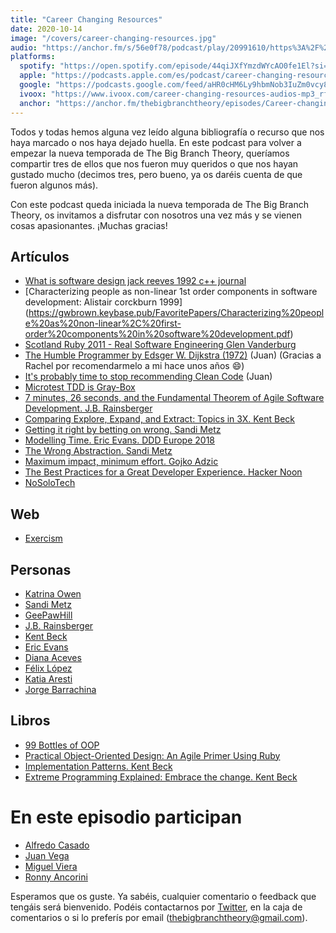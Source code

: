 ```yaml
---
title: "Career Changing Resources"
date: 2020-10-14
image: "/covers/career-changing-resources.jpg" 
audio: "https://anchor.fm/s/56e0f78/podcast/play/20991610/https%3A%2F%2Fd3ctxlq1ktw2nl.cloudfront.net%2Fstaging%2F2020-9-12%2F117641083-44100-2-aeb5d162e4568.m4a"
platforms:
  spotify: "https://open.spotify.com/episode/44qiJXfYmzdWYcAO0fe1El?si=0l-A4Z2pToaWZv1_br4Cfg"
  apple: "https://podcasts.apple.com/es/podcast/career-changing-resources/id1511403790?i=1000494863517"
  google: "https://podcasts.google.com/feed/aHR0cHM6Ly9hbmNob3IuZm0vcy81NmUwZjc4L3BvZGNhc3QvcnNz/episode/YTYzMTNkMGEtYWNiMS00OWJjLTliMTUtMDMxY2Y0NWNmZDBl?sa=X&ved=2ahUKEwi9s8CowLbsAhUL-xoKHYegCPYQkfYCegQIARAF"
  ivoox: "https://www.ivoox.com/career-changing-resources-audios-mp3_rf_57987802_1.html"
  anchor: "https://anchor.fm/thebigbranchtheory/episodes/Career-changing-resources-ekv45q"
---
```


Todos y todas hemos alguna vez leído alguna bibliografía o recurso que nos haya marcado o nos haya dejado huella. En este podcast para volver a empezar la nueva temporada de The Big Branch Theory, queríamos compartir tres de ellos que nos fueron muy queridos o que nos hayan gustado mucho (decimos tres, pero bueno, ya os daréis cuenta de que fueron algunos más).

Con este podcast queda iniciada la nueva temporada de The Big Branch Theory, os invitamos a disfrutar con nosotros una vez más y se vienen cosas apasionantes. ¡Muchas gracias!

## Artículos

- [What is software design jack reeves 1992 c++ journal](https://www.developerdotstar.com/mag/articles/reeves_design.html)
- [Characterizing people as non-linear 1st order components in software development: Alistair corckburn 1999] (https://gwbrown.keybase.pub/FavoritePapers/Characterizing%20people%20as%20non-linear%2C%20first-order%20components%20in%20software%20development.pdf)
- [Scotland Ruby 2011 - Real Software Engineering Glen Vanderburg](https://vanderburg.org/speaking/#rse)
- [The Humble Programmer by Edsger W. Dijkstra (1972)](https://www.cs.utexas.edu/~EWD/transcriptions/EWD03xx/EWD340.html) (Juan) (Gracias a Rachel por recomendarmelo a mi hace unos años :smile:)
- [It's probably time to stop recommending Clean Code](https://qntm.org/clean) (Juan)
- [Microtest TDD is Gray-Box](https://www.geepawhill.org/2020/07/24/microtest-tdd-is-gray-box/)
- [7 minutes, 26 seconds, and the Fundamental Theorem of Agile Software Development. J.B. Rainsberger](https://www.youtube.com/watch?v=WSes_PexXcA)
- [Comparing Explore, Expand, and Extract: Topics in 3X. Kent Beck](https://www.facebook.com/notes/kent-beck/comparing-explore-expand-and-extract-topics-in-3x/1241983035834558/)
- [Getting it right by betting on wrong. Sandi Metz](https://sandimetz.com/blog/2014/05/28/betting-on-wrong)
- [Modelling Time. Eric Evans. DDD Europe 2018](https://www.youtube.com/watch?v=T29WzvaPNc8)
- [The Wrong Abstraction. Sandi Metz](https://sandimetz.com/blog/2016/1/20/the-wrong-abstraction)
- [Maximum impact, minimum effort. Gojko Adzic](https://www.youtube.com/watch?v=SVo3Tzru9o4)
- [The Best Practices for a Great Developer Experience. Hacker Noon](https://hackernoon.com/the-best-practices-for-a-great-developer-experience-dx-9036834382b0)
- [NoSoloTech](https://twitter.com/nosolotech)

## Web

- [Exercism](https://exercism.io)

## Personas

- [Katrina Owen](http://www.kytrinyx.com/)
- [Sandi Metz](https://sandimetz.com/)
- [GeePawHill](https://www.geepawhill.org/)
- [J.B. Rainsberger](https://twitter.com/jbrains)
- [Kent Beck](https://twitter.com/KentBeck)
- [Eric Evans](https://twitter.com/ericevans0)
- [Diana Aceves](https://twitter.com/diana_aceves_)
- [Félix López](https://twitter.com/flopezluis)
- [Katia Aresti](https://twitter.com/karesti)
- [Jorge Barrachina](https://twitter.com/NTKOG)


## Libros

- [99 Bottles of OOP](https://sandimetz.com/99bottles)
- [Practical Object-Oriented Design: An Agile Primer Using Ruby](https://www.poodr.com/)
- [Implementation Patterns. Kent Beck](https://www.goodreads.com/book/show/781559.Implementation_Patterns)
- [Extreme Programming Explained: Embrace the change. Kent Beck](https://www.goodreads.com/book/show/67833.Extreme_Programming_Explained)

# En este episodio participan

- [Alfredo Casado](https://twitter.com/AlfredoCasado)
- [Juan Vega](https://twitter.com/juandvegarguez)
- [Miguel Viera](https://twitter.com/mangelviera)
- [Ronny Ancorini](https://twitter.com/ronnyanc)

Esperamos que os guste. Ya sabéis, cualquier comentario o feedback que tengáis será bienvenido. Podéis contactarnos por [Twitter](https://twitter.com/BigBranchTheory), en la caja de comentarios o si lo preferís por email (thebigbranchtheory@gmail.com).
